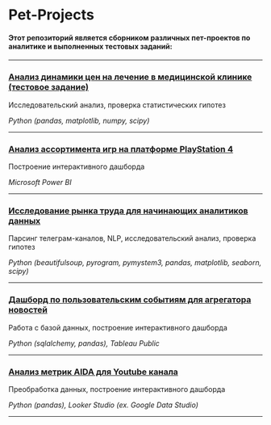 # Pet-Projects

#### Этот репозиторий является сборником различных пет-проектов по аналитике и выполненных тестовых заданий:


____
### [Анализ динамики цен на лечение в медицинской клинике (тестовое задание)](https://github.com/dmitry-filimonov/Pet-Projects/tree/main/clinic_patients_analysis)

Исследовательский анализ, проверка статистических гипотез

*Python (pandas, matplotlib, numpy, scipy)*

____
### [Анализ ассортимента игр на платформе PlayStation 4](https://github.com/dmitry-filimonov/Pet-Projects/tree/main/ps4_games)

Построение интерактивного дашборда

*Microsoft Power BI*
___
### [Исследование рынка труда для начинающих аналитиков данных](https://github.com/dmitry-filimonov/Pet-Projects/tree/main/telegram-parsing)

Парсинг телеграм-каналов, NLP, исследовательский анализ, проверка гипотез

*Python (beautifulsoup, pyrogram, pymystem3, pandas, matplotlib, seaborn, scipy)*
____
### [Дашборд по пользовательским событиям для агрегатора новостей](https://github.com/dmitry-filimonov/Pet-Projects/tree/main/yandex_zen)

Работа с базой данных, построение интерактивного дашборда

*Python (sqlalchemy, pandas), Tableau Public*
___
### [Анализ метрик AIDA для Youtube канала](https://github.com/dmitry-filimonov/Pet-Projects/tree/main/youtube_analytics)

Преобработка данных, построение интерактивного дашборда

*Python (pandas), Looker Studio (ex. Google Data Studio)*
____
